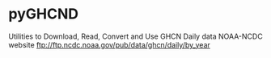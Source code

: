 # pyGHCND

Utilities to Download, Read, Convert and Use GHCN Daily data
 NOAA-NCDC website  ftp://ftp.ncdc.noaa.gov/pub/data/ghcn/daily/by_year

